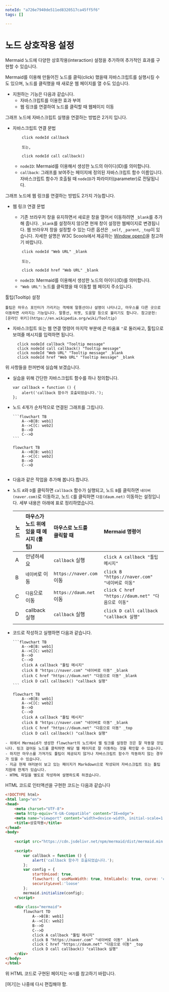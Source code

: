 ```yaml
---
noteId: "a726e7940de511ed8320517ca45ff5f6"
tags: []

---
```


# 노드 상호작용 설정

Mermaid 노드에 다양한 상호작용(interaction) 설정을 추가하여 추가적인 효과를 구현할 수 있습니다.

Mermaid를 이용해 만들어진 노드를 클릭(click) 했을때 자바스크립트를 실행시킬 수도 있으며, 노드를 클릭했을 때 새로운 웹 페이지를 열 수도 있습니다.

- 지원하는 기능은 다음과 같습니다.
    - 자바스크립트를 이용한 효과 부여
    - 웹 링크를 연결하여 노드를 클릭할 때 웹페이지 이동

그래프 노드에 자바스크립트 실행을 연결하는 방법은 2가지 입니다.
- 자바스크립트 연결 문법
  ```
      click nodeId callback
      
      또는,
      
      click nodeId call callback()
  ```
  - `nodeID`: Mermaid를 이용해서 생성한 노드의 아이디(ID)를 의미합니다.
  - `callback`: 그래프를 보여주는 페이지에 정의된 자바스크립트 함수 이름입니다. 자바스크립트 함수가 호출될 때 `nodeID`가 파라미터(parameter)로 전달됩니다.

그래프 노드에 웹 링크를  연결하는 방법도 2가지 가능합니다.

- 웹 링크 연결 문법
  - 기존 브라우저 창을 유지하면서 새로운 창을 열어서 이동하려면 `_blank`를 추가해 줍니다. `_blank`를 설정하지 않으면 현재 창이 설정한 웹페이지로 변경됩니다. 웹 브라우저 창을 설정할 수 있는 다른 옵션은 `_self`, `_parent`,  `_top`이 있습니다. 자세한 설명은 W3C Scools에서 제공하는 [Window open()](https://www.w3schools.com/jsref/met_win_open.asp)을 참고하기 바랍니다.
  
  ```
      click nodeId "Web URL" _blank
      
      또는,
      
      click nodeId href "Web URL" _blank
  ```
  - `nodeID`: Mermaid를 이용해서 생성한 노드의 아이디(ID)를 의미합니다.
  - `"Web URL"`: 노드를 클릭했을 때 이동할 웹 페이지 주소입니다.

툴팁(Tooltip) 설정

```{admonition} 툴팁(Tooltip)이란?
툴팁은 마우스 포인터가 가리키는 객체에 말풍선이나 설명이 나타나고, 마우스를 다른 곳으로 이동하면 사라지는 기능입니다. 말풍선, 위젯, 도움말 등으로 불리기도 합니다. 참고문헌: [온라인 위키](https://en.wikipedia.org/wiki/Tooltip)
```

- 자바스크립트 또는 웹 연결 명령어 마지막 부분에 큰 따옴표 `"`로 둘러싸고, 툴팁으로 보여줄 메시지를 입력하면 됩니다. 
    ```
      click nodeId callback "Tooltip message"
      click nodeId call callback() "Tooltip message" 
      click nodeId "Web URL" "Tooltip message" _blank
      click nodeId href "Web URL" "Tooltip message" _blank
    ```

위 사항들을 한꺼번에 실습해 보겠습니다.

- 실습을 위해 간단한 자바스크립트 함수를 하나 정의합니다.
    ```{code-block} javascript
    var callback = function () {
        alert('callback 함수가 호출되었습니다.');
    };
    ```

- 노드 4개가 순차적으로 연결된 그래프를 그립니다.
    ````
    ```flowchart TB
        A-->B[B: web1]
        A-->C[C: web2]
        B-->D
        C-->D
    ```
    ````
    
    ```{mermaid}
    flowchart TB
        A-->B[B: web1]
        A-->C[C: web2]
        B-->D
        C-->D
        
    ```

- 다음과 같은 작업을 추가해 봅니다.합니다.
- 노드 `A`와 `D`를 클릭하면 `callback` 함수가 실행되고, 노드 `B`를 클릭하면 `네이버(naver.com)`로 이동하고, 노드 `C`를 클릭하면 `다음(daum.net)` 이동하는 설정입니다. 세부 내용은 아래에 표로 정리하였습니다.

    |노드|마우스가 노드 위에<br>있을 때 메시지 (툴팁)| 마우스로 노드를<br>클릭할 때|Mermaid 명령어|
    |:---|:---|:---|:---|
    |A|안녕하세요| `callback` 실행|`click A callback "툴팁 메시지"`|
    |B|`네이버`로 이동|`https://naver.com` 이동|`click B "https://naver.com" "네이버로 이동"`|
    |C|`다음`으로 이동|`https://daum.net` 이동|`click C href "https://daum.net" "다음으로 이동"`|
    |D|callback 실행|`callback` 실행|`click D call callback "callback 실행"`|
    |||||

- 코드로 작성하고 실행하면 다음과 같습니다.
    ````
    ```flowchart TB
        A-->B[B: web1]
        A-->C[C: web2]
        B-->D
        C-->D
        click A callback "툴팁 메시지"
        click B "https://naver.com" "네이버로 이동" _blank
        click C href "https://daum.net" "다음으로 이동" _blank
        click D call callback() "callback 실행"
    ```
    ````

    ```{mermaid}
    flowchart TB
        A-->B[B: web1]
        A-->C[C: web2]
        B-->D
        C-->D
        click A callback "툴팁 메시지"
        click B "https://naver.com" "네이버로 이동" _blank
        click C href "https://daum.net" "다음으로 이동" _top
        click D call callback() "callback 실행"
    ```

```{Admonition} 인터액션이 제대로 작동하지 않는 경우
- 위에서 Mermaid가 생성한 flowchart의 노드에서 웹 링크를 설정한 것은 잘 작동할 것입니다. 링크 걸어둔 노드를 클릭하면 해당 웹 페이지로 잘 이동하는 것을 확인할 수 있습니다.
- 하지만 마우스를 가져가도 툴팁이 제공되지 않거나 자바스크립트 함수가 작동하지 않는 경우가 있을 수 있습니다. 
- 지금 현재 여러분이 보고 있는 페이지가 Markdown으로 작성되어 자바스크립트 또는 툴팁 지원에 한계가 있습니다. 
- HTML 파일을 별도로 작성하여 설명하도록 하겠습니다.
```

HTML 코드로 인터액션을 구현한 코드는 다음과 같습니다 

```html
<!DOCTYPE html>
<html lang="en">
<head>
    <meta charset="UTF-8">
    <meta http-equiv="X-UA-Compatible" content="IE=edge">
    <meta name="viewport" content="width=device-width, initial-scale=1.0">
    <title>상호작용</title>
</head>
<body>
    
    <script src="https://cdn.jsdelivr.net/npm/mermaid/dist/mermaid.min.js"></script>
    
    <script>
        var callback = function () {
            alert('callback 함수가 호출되었습니다.');
        };
        var config = {
            startOnLoad: true,
            flowchart: { useMaxWidth: true, htmlLabels: true, curve: 'cardinal' },
            securityLevel:'loose'
        };
        mermaid.initialize(config);
    </script>    
 
    <div class="mermaid">
        flowchart TD
            A-->B[B: web1]
            A-->C[C: web2]
            B-->D
            C-->D
            click A callback "툴팁 메시지"
            click B "https://naver.com" "네이버로 이동" _blank
            click C href "https://daum.net" "다음으로 이동" _top
            click D call callback() "callback 실행"
    </div>
</body>
</html>
```


위 HTML 코드로 구현된 페이지는 `여기`를 참고하기 바랍니다.


[여기]는 나중에 다시 편집해야 함.

